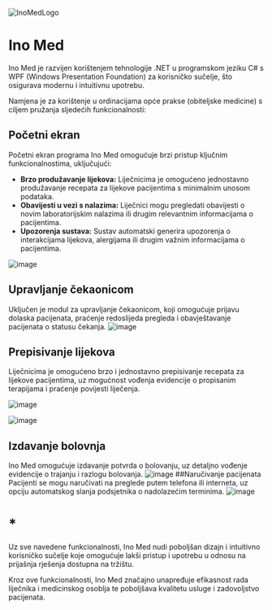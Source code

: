 ![InoMedLogo](https://github.com/stefow/Ino-Med/assets/117379966/9f32d0e2-1f5d-4c18-975e-504a0a3ec247)
# Ino Med
Ino Med je razvijen korištenjem tehnologije .NET u programskom jeziku C# s WPF (Windows Presentation Foundation) za korisničko sučelje, što osigurava modernu i intuitivnu upotrebu.

Namjena je za korištenje u ordinacijama opće prakse (obiteljske medicine) s ciljem pružanja sljedećih funkcionalnosti:



## Početni ekran

Početni ekran programa Ino Med omogućuje brzi pristup ključnim funkcionalnostima, uključujući:
- **Brzo produžavanje lijekova:** Liječnicima je omogućeno jednostavno produžavanje recepata za lijekove pacijentima s minimalnim unosom podataka.
- **Obavijesti u vezi s nalazima:** Liječnici mogu pregledati obavijesti o novim laboratorijskim nalazima ili drugim relevantnim informacijama o pacijentima.
- **Upozorenja sustava:** Sustav automatski generira upozorenja o interakcijama lijekova, alergijama ili drugim važnim informacijama o pacijentima.

![image](https://github.com/stefow/Ino-Med/assets/117379966/23d72c71-93f7-43bb-8161-80bd1f1c48e7)

## Upravljanje čekaonicom

Uključen je modul za upravljanje čekaonicom, koji omogućuje prijavu dolaska pacijenata, praćenje redoslijeda pregleda i obavještavanje pacijenata o statusu čekanja.
![image](https://github.com/stefow/Ino-Med/assets/117379966/006e6344-fd33-4f6f-9e4f-e464e6cee5e0)

## Prepisivanje lijekova

Liječnicima je omogućeno brzo i jednostavno prepisivanje recepata za lijekove pacijentima, uz mogućnost vođenja evidencije o propisanim terapijama i praćenje povijesti liječenja.

![image](https://github.com/stefow/Ino-Med/assets/117379966/75fc8825-5f54-4264-a966-59e30358872b)

![image](https://github.com/stefow/Ino-Med/assets/117379966/5173bf05-6f84-466d-9d5a-a8d9a9b7c8a1)
## Izdavanje bolovnja

 Ino Med omogućuje izdavanje potvrda o bolovanju, uz detaljno vođenje evidencije o trajanju i razlogu bolovanja.
![image](https://github.com/stefow/Ino-Med/assets/117379966/9d66526d-56b2-47d3-8195-be4502fcfdd3)
##Naručivanje pacijenata
Pacijenti se mogu naručivati na preglede putem telefona ili interneta, uz opciju automatskog slanja podsjetnika o nadolazećim terminima.
![image](https://github.com/stefow/Ino-Med/assets/117379966/36356c63-c54e-453e-ae67-c4f351704e10)
# *
Uz sve navedene funkcionalnosti, Ino Med nudi poboljšan dizajn i intuitivno korisničko sučelje koje omogućuje lakši pristup i upotrebu u odnosu na prijašnja rješenja dostupna na tržištu.

Kroz ove funkcionalnosti, Ino Med značajno unapređuje efikasnost rada liječnika i medicinskog osoblja te poboljšava kvalitetu usluge i zadovoljstvo pacijenata.
